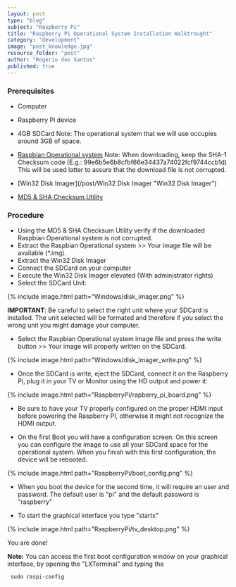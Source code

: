 ```yaml
---
layout: post
type: "blog"
subject: "Raspberry Pi"
title: "Raspberry Pi Operational System Installation Walktrought"
category: "development"
image: "post_knowledge.jpg"
resource_folder: "post"
author: "Rogerio dos Santos"
published: true
---
```


### Prerequisites

- Computer
- Raspberry Pi device
- 4GB SDCard
     Note: The operational system that we will use occupies around 3GB of space.

- [Raspbian Operational system](http://www.raspberrypi.org/downloads "Raspberry Pi - Downloads")
     Note: When downloading, keep the SHA-1 Checksum code
     (E.g.: 99e6b5e6b8cfbf66e34437a74022fcf9744ccb1d)
     This will be used latter to assure that the download file is not corrupted.

- [Win32 Disk Imager](/post/Win32 Disk Imager "Win32 Disk Imager")
- [MD5 & SHA Checksum Utility](http://download.cnet.com/MD5-SHA-Checksum-Utility/3000-2092_4-10911445.html "CNET Download")

### Procedure

- Using the MD5 & SHA Checksum Utility verify if the downloaded Raspbian Operational system is not corrupted.
- Extract the Raspbian Operational system >> Your image file will be available (*.img).
- Extract the Win32 Disk Imager
- Connect the SDCard on your computer
- Execute the Win32 Disk Imager elevated (With administrator rights)
- Select the SDCard Unit:

{% include image.html path="Windows/disk_imager.png" %}


**IMPORTANT**: Be careful to select the right unit where your SDCard is installed. The unit selected will be formated and therefore if you select the wrong unit you might damage your computer.

- Select the Raspbian Operational system image file and press the write button >> Your image will properly written on the SDCard.


{% include image.html path="Windows/disk_imager_write.png" %}


 - Once the SDCard is write, eject the SDCard, connect it on the Raspberry Pi, plug it in your TV or Monitor using the HD output and power it:

{% include image.html path="RaspberryPi/rapberry_pi_board.png" %}


 - Be sure to have your TV properly configured on the proper HDMI input before powering the Raspberry PI, otherwise it might not recognize the HDMI output.

 - On the first Boot you will have a configuration screen. On this screen you can configure the image to use all your SDCard space for the operational system. When you finish with this first configuration, the device will be rebooted.

{% include image.html path="RaspberryPi/boot_config.png" %}

 - When you boot the device for the second time, it will require an user and password. The default user is "pi" and the default password is "raspberry"

 - To start the graphical interface you type "startx"

{% include image.html path="RaspberryPi/tv_desktop.png" %}


You are done!

**Note:** You can access the first boot configuration window on your graphical interface, by opening the "LXTerminal" and typing the

     sudo raspi-config


